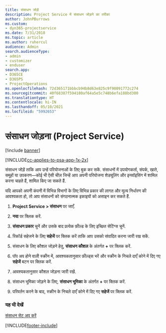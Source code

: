 ```yaml
---
title: संसाधन जोड़ें
description: Project Service में संसाधन जोड़ने का तरीका
author: JohnPBurrows
ms.custom:
- dyn365-projectservice
ms.date: 7/31/2018
ms.topic: article
ms.author: ruhercul
audience: Admin
search.audienceType:
- admin
- customizer
- enduser
search.app:
- D365CE
- D365PS
- ProjectOperations
ms.openlocfilehash: 72d365171bbbcb94b8d63e825c9f98091772c274
ms.sourcegitcommit: 40f68387f594180af64a5e5c748b6efa188bd300
ms.translationtype: HT
ms.contentlocale: hi-IN
ms.lasthandoff: 05/10/2021
ms.locfileid: "5992653"
---
```

# <a name="add-resources-project-service"></a>संसाधन जोड़ना (Project Service)

[!include [banner](../includes/psa-now-project-operations.md)]

[!INCLUDE[cc-applies-to-psa-app-1x-2x](../includes/cc-applies-to-psa-app-1x-2x.md)]

संसाधन जोड़ें ताकि आप उन्हें परियोजनाओं के लिए बुक कर सकें. संसाधनों में उपयोगकर्ता, संपर्क, खाते, समूहों या उपकरण—कोई भी ऐसी चीज़ जिन्हें आप अपनी परियोजना शेड्यूलिंग और इनवॉइसिंग में शामिल करना चाहते हैं, शामिल किए जा सकते हैं.  
  
यदि आपको अपनी कंपनी में विभिन्न विभागों के लिए विभिन्न प्रकार की लागत और मूल्य निर्धारण की आवश्यकता हो, तो आप संसाधनों को संगठनात्मक इकाइयों को असाइन कर सकते हैं.  
  
1.  **Project Service > संसाधन** पर जाएँ.  
  
2.  **नया** पर क्लिक करें.  
  
3.  **संसाधन प्रकार** चुनें और उसके बाद प्रत्येक फ़ील्ड के लिए इच्छित सेटिंग्स चुनें.  
  
4.  रिकॉर्ड सहेजने के लिए **सहेजें** पर क्लिक करें ताकि आप उसको संपादित करना जारी रख सकें.  
  
5.  संसाधन के लिए कौशल जोड़ने हेतु, **संसाधन कौशल** के अंतर्गत **+** पर क्लिक करें.  
  
6.  पॉप अप होने वाली स्क्रीन में, आवश्यकतानुसार फ़ील्ड्स भरें और स्क्रीन के निचले दाएँ कोने में दिए गए **सहेजें** बटन पर क्लिक करें.  
  
7.  आवश्यकतानुसार कौशल जोड़ना जारी रखें.  
  
8.  संसाधन भूमिका जोड़ने के लिए, **संसाधन भूमिका** के अंतर्गत **+** पर क्लिक करें.  
  
9. परिवर्तन करने के बाद, स्‍क्रीन के निचले दाएँ कोने में दिए गए **सहेजें** पर क्लिक करें.  
  
### <a name="see-also"></a>यह भी देखें  
 [संसाधन सेट अप करें](../psa/set-up-resources.md)


[!INCLUDE[footer-include](../includes/footer-banner.md)]